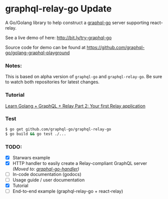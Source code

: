 # graphql-relay-go Update

A Go/Golang library to help construct a [graphql-go](https://github.com/graphql-go/graphql-go) server supporting react-relay.

See a live demo of here: http://bit.ly/try-graphql-go

Source code for demo can be found at https://github.com/graphql-go/golang-graphql-playground

### Notes:
This is based on alpha version of `graphql-go` and `graphql-relay-go`. 
Be sure to watch both repositories for latest changes.

### Tutorial
[Learn Golang + GraphQL + Relay Part 2: Your first Relay application]( https://wehavefaces.net/learn-golang-graphql-relay-2-a56cbcc3e341)

### Test
```bash
$ go get github.com/graphql-go/graphql-relay-go
$ go build && go test ./...
```

### TODO:
- [x] Starwars example
- [x] HTTP handler to easily create a Relay-compliant GraphQL server _(Moved to: [graphql-go-handler](https://github.com/graphql-go/graphql-go-handler))_
- [ ] In-code documentation (godocs)
- [ ] Usage guide / user documentation
- [x] Tutorial
- [ ] End-to-end example (graphql-relay-go + react-relay)
